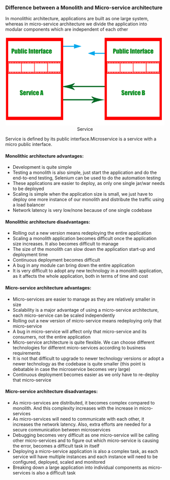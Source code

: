 
### Difference between a Monolith and Micro-service architecture
In monolithic architecture, applications are built as one large system, whereas in micro-service architecture we divide the application into modular components which are
independent of each other


<p align="center">
  <img  src="https://github.com/okansungur/drafts/blob/main/iot_images/service.png"><br/>
  Service
</p>

Service is defined by its public interface.Microservice is a service with a micro public interface.







#### Monolithic architecture advantages:
- Development is quite simple 
- Testing a monolith is also simple, just start the application and do the end-to-end testing, Selenium can be used to do the automation testing
- These applications are easier to deploy, as only one single jar/war needs to be deployed
- Scaling is simple when the application size is small, we just have to deploy one more instance of our monolith and distribute the traffic using a load balancer
- Network latency is very low/none because of one single codebase
#### Monolithic architecture disadvantages:
- Rolling out a new version means redeploying the entire application
- Scaling a monolith application becomes difficult once the application size increases. It also becomes difficult to manage
- The size of the monolith can slow down the application start-up and deployment time
- Continuous deployment becomes difficult
- A bug in any module can bring down the entire application
- It is very difficult to adopt any new technology in a monolith application, as it affects the whole application, both in terms of time and cost
#### Micro-service architecture advantages:
- Micro-services are easier to manage as they are relatively smaller in size
- Scalability is a major advantage of using a micro-service architecture, each micro-service can be scaled independently
- Rolling out a new version of micro-service means redeploying only that micro-service
- A bug in micro-service will affect only that micro-service and its consumers, not the entire application
- Micro-service architecture is quite flexible. We can choose different technologies for different micro-services according to business requirements
- It is not that difficult to upgrade to newer technology versions or adopt a newer technology as the codebase is quite smaller (this point is debatable in case the microservice becomes very large)
- Continuous deployment becomes easier as we only have to re-deploy that micro-service
#### Micro-service architecture disadvantages:
- As micro-services are distributed, it becomes complex compared to monolith. And this complexity increases with the increase in micro-services
- As micro-services will need to communicate with each other, it increases the network latency. Also, extra efforts are needed for a secure communication between microservices
- Debugging becomes very difficult as one micro-service will be calling other micro-services and to figure out which micro-service is causing the error, becomes a difficult task in itself
- Deploying a micro-service application is also a complex task, as each service will have multiple instances and each instance will need to be configured, deployed,
scaled and monitored
- Breaking down a large application into individual components as micro-services is also a difficult task


